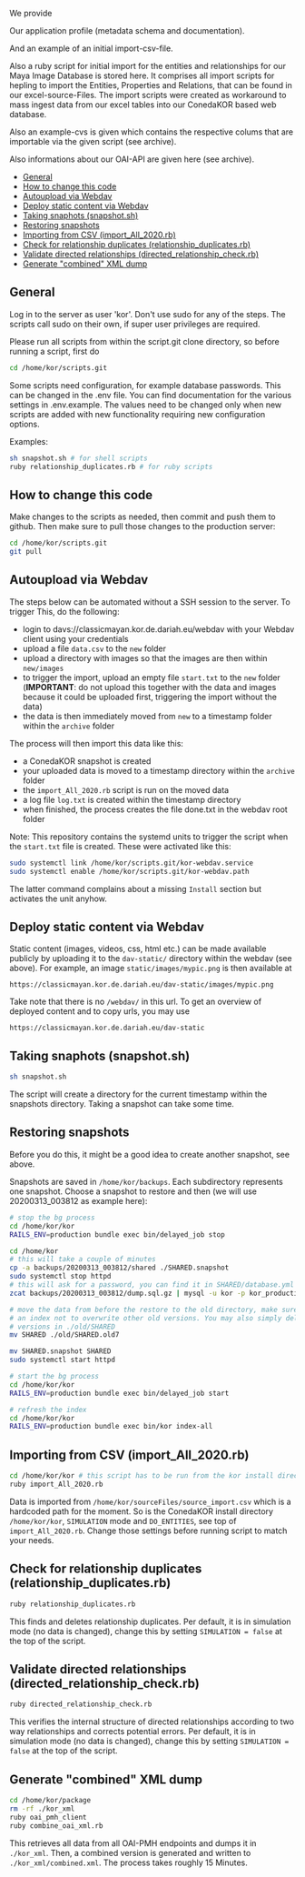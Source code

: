 We provide 

Our application profile (metadata schema and documentation).  

And an example of an initial import-csv-file. 

Also a ruby script for initial import for the entities and relationships for our Maya Image Database 
is stored here. It comprises all import scripts for hepling to import the Entities, Properties and Relations, that can be found in our excel-source-Files. The import scripts were created as workaround to mass ingest data 
from our excel tables into our ConedaKOR based web database. 

Also an example-cvs is given which contains the respective colums that are importable via the given script (see archive). 

Also informations about our OAI-API are given here (see archive). 

<!-- START doctoc generated TOC please keep comment here to allow auto update -->
<!-- DON'T EDIT THIS SECTION, INSTEAD RE-RUN doctoc TO UPDATE -->

- [General](#general)
- [How to change this code](#how-to-change-this-code)
- [Autoupload via Webdav](#autoupload-via-webdav)
- [Deploy static content via Webdav](#deploy-static-content-via-webdav)
- [Taking snaphots (snapshot.sh)](#taking-snaphots-snapshotsh)
- [Restoring snapshots](#restoring-snapshots)
- [Importing from CSV (import_All_2020.rb)](#importing-from-csv-import_all_2020rb)
- [Check for relationship duplicates (relationship_duplicates.rb)](#check-for-relationship-duplicates-relationship_duplicatesrb)
- [Validate directed relationships (directed_relationship_check.rb)](#validate-directed-relationships-directed_relationship_checkrb)
- [Generate "combined" XML dump](#generate-combined-xml-dump)

<!-- END doctoc generated TOC please keep comment here to allow auto update -->

## General

Log in to the server as user 'kor'. Don't use sudo for any of the steps. The
scripts call sudo on their own, if super user privileges are required.

Please run all scripts from within the script.git clone directory, so before
running a script, first do

~~~bash
cd /home/kor/scripts.git
~~~

Some scripts need configuration, for example database passwords. This can be
changed in the .env file. You can find documentation for the various settings
in .env.example. The values need to be changed only when new scripts are added
with new functionality requiring new configuration options.

Examples:

~~~bash
sh snapshot.sh # for shell scripts
ruby relationship_duplicates.rb # for ruby scripts
~~~

## How to change this code

Make changes to the scripts as needed, then commit and push them to github.
Then make sure to pull those changes to the production server:

~~~bash
cd /home/kor/scripts.git
git pull
~~~

## Autoupload via Webdav

The steps below can be automated without a SSH session to the server. To trigger
This, do the following:

* login to davs://classicmayan.kor.de.dariah.eu/webdav with your Webdav client
  using your credentials
* upload a file `data.csv` to the `new` folder
* upload a directory with images so that the images are then within `new/images`
* to trigger the import, upload an empty file `start.txt` to the `new` folder
  (**IMPORTANT**: do not upload this together with the data and images because
  it could be uploaded first, triggering the import without the data)
* the data is then immediately moved from `new` to a timestamp folder within the
  `archive` folder

The process will then import this data like this:

* a ConedaKOR snapshot is created
* your uploaded data is moved to a timestamp directory within the `archive`
  folder
* the `import_All_2020.rb` script is run on the moved data
* a log file `log.txt` is created within the timestamp directory
* when finished, the process creates the file done.txt in the webdav root folder

Note: This repository contains the systemd units to trigger the script when the
`start.txt` file is created. These were activated like this:

~~~bash
sudo systemctl link /home/kor/scripts.git/kor-webdav.service
sudo systemctl enable /home/kor/scripts.git/kor-webdav.path
~~~

The latter command complains about a missing `Install` section but activates
the unit anyhow.

## Deploy static content via Webdav

Static content (images, videos, css, html etc.) can be made available publicly
by uploading it to the `dav-static/` directory within the webdav (see above).
For example, an image `static/images/mypic.png` is then available at

    https://classicmayan.kor.de.dariah.eu/dav-static/images/mypic.png

Take note that there is no `/webdav/` in this url. To get an overview of
deployed content and to copy urls, you may use

    https://classicmayan.kor.de.dariah.eu/dav-static


## Taking snaphots (snapshot.sh)

~~~bash
sh snapshot.sh
~~~

The script will create a directory for the current timestamp within the
snapshots directory. Taking a snapshot can take some time.

## Restoring snapshots

Before you do this, it might be a good idea to create another snapshot, see
above.

Snapshots are saved in `/home/kor/backups`. Each subdirectory represents one
snapshot. Choose a snapshot to restore and then (we will use 20200313_003812
as example here):

~~~bash
# stop the bg process
cd /home/kor/kor
RAILS_ENV=production bundle exec bin/delayed_job stop

cd /home/kor
# this will take a couple of minutes
cp -a backups/20200313_003812/shared ./SHARED.snapshot
sudo systemctl stop httpd
# this will ask for a password, you can find it in SHARED/database.yml
zcat backups/20200313_003812/dump.sql.gz | mysql -u kor -p kor_production

# move the data from before the restore to the old directory, make sure to add
# an index not to overwrite other old versions. You may also simply delete older
# versions in ./old/SHARED
mv SHARED ./old/SHARED.old7

mv SHARED.snapshot SHARED
sudo systemctl start httpd

# start the bg process
cd /home/kor/kor
RAILS_ENV=production bundle exec bin/delayed_job start

# refresh the index
cd /home/kor/kor
RAILS_ENV=production bundle exec bin/kor index-all
~~~

## Importing from CSV (import_All_2020.rb)

~~~bash
cd /home/kor/kor # this script has to be run from the kor install directory
ruby import_All_2020.rb
~~~

Data is imported from `/home/kor/sourceFiles/source_import.csv` which is a 
hardcoded path for the moment. So is the ConedaKOR install directory
`/home/kor/kor`, `SIMULATION` mode and `DO_ENTITIES`, see top of
`import_All_2020.rb`. Change those settings before running script to match your
needs.

## Check for relationship duplicates (relationship_duplicates.rb)

~~~bash
ruby relationship_duplicates.rb
~~~

This finds and deletes relationship duplicates. Per default, it is in simulation
mode (no data is changed), change this by setting `SIMULATION = false` at the
top of the script.

## Validate directed relationships (directed_relationship_check.rb)

~~~bash
ruby directed_relationship_check.rb
~~~

This verifies the internal structure of directed relationships according to  two
way relationships and corrects potential errors. Per default, it is in
simulation mode (no data is changed), change this by setting `SIMULATION =
false` at the top of the script.

## Generate "combined" XML dump

~~~bash
cd /home/kor/package
rm -rf ./kor_xml
ruby oai_pmh_client
ruby combine_oai_xml.rb
~~~

This retrieves all data from all OAI-PMH endpoints and dumps it in `./kor_xml`.
Then, a combined version is generated and written to `./kor_xml/combined.xml`.
The process takes roughly 15 Minutes.
